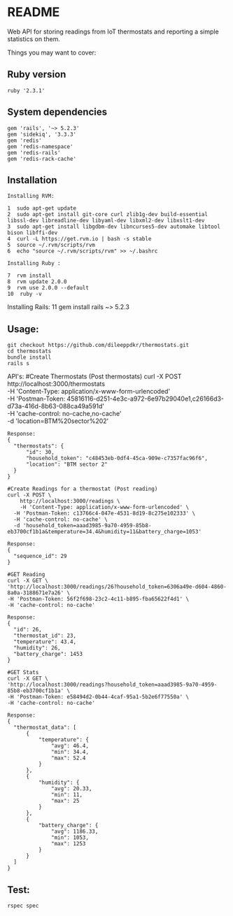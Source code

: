 # README

Web API for storing readings from IoT thermostats and reporting a simple statistics on them.

Things you may want to cover:

## Ruby version
	ruby '2.3.1'
## System dependencies
	gem 'rails', '~> 5.2.3' 
	gem 'sidekiq', '3.3.3'
	gem 'redis'
	gem 'redis-namespace'
	gem 'redis-rails'
	gem 'redis-rack-cache'
## Installation 
	Installing RVM:

    1  sudo apt-get update
    2  sudo apt-get install git-core curl zlib1g-dev build-essential libssl-dev libreadline-dev libyaml-dev libxml2-dev libxslt1-dev
    3  sudo apt-get install libgdbm-dev libncurses5-dev automake libtool bison libffi-dev
    4  curl -L https://get.rvm.io | bash -s stable
    5  source ~/.rvm/scripts/rvm
    6  echo "source ~/.rvm/scripts/rvm" >> ~/.bashrc

    Installing Ruby :

    7  rvm install
    8  rvm update 2.0.0
    9  rvm use 2.0.0 --default
    10  ruby -v

  Installing Rails:
	11  gem install rails ~> 5.2.3

## Usage:
	git checkout https://github.com/dileeppdkr/thermostats.git
	cd thermostats
	bundle install
	rails s
 API's:
	#Create Thermostats (Post thermostats)
	curl -X POST \
		http://localhost:3000/thermostats \
		-H 'Content-Type: application/x-www-form-urlencoded' \
		-H 'Postman-Token: 45816116-d251-4e3c-a972-6e97b29040e1,c26166d3-d73a-416d-8b63-088ca49a591d' \
		-H 'cache-control: no-cache,no-cache' \
		-d 'location=BTM%20sector%202'

	Response:
	{
	  "thermostats": {
	      "id": 30,
	      "household_token": "c48453eb-0df4-45ca-909e-c7357fac96f6",
	      "location": "BTM sector 2"
	  }
	}

	#Create Readings for a thermostat (Post reading)
	curl -X POST \
		http://localhost:3000/readings \
		-H 'Content-Type: application/x-www-form-urlencoded' \
	  -H 'Postman-Token: c13766c4-047e-4531-8d19-8c275e102333' \
	  -H 'cache-control: no-cache' \
	  -d 'household_token=aaad3985-9a70-4959-85b8-eb3700cf1b1a&temperature=34.4&humidity=11&battery_charge=1053'

	Response:
	{
	  "sequence_id": 29
	}

	#GET Reading 
	curl -X GET \
	'http://localhost:3000/readings/26?household_token=6306a49e-d604-4860-8a0a-3188671e7a26' \
	-H 'Postman-Token: 56f2f698-23c2-4c11-b895-fba65622f4d1' \
	-H 'cache-control: no-cache'

	Response:
	{
	  "id": 26,
	  "thermostat_id": 23,
	  "temperature": 43.4,
	  "humidity": 26,
	  "battery_charge": 1453
	}

	#GET Stats
	curl -X GET \
	'http://localhost:3000/readings?household_token=aaad3985-9a70-4959-85b8-eb3700cf1b1a' \
	-H 'Postman-Token: e58494d2-0b44-4caf-95a1-5b2e6f77550a' \
	-H 'cache-control: no-cache'

	Response:
	{
	  "thermostat_data": [
	      {
	          "temperature": {
	              "avg": 46.4,
	              "min": 34.4,
	              "max": 52.4
	          }
	      },
	      {
	          "humidity": {
	              "avg": 20.33,
	              "min": 11,
	              "max": 25
	          }
	      },
	      {
	          "battery_charge": {
	              "avg": 1186.33,
	              "min": 1053,
	              "max": 1253
	          }
	      }
	  ]
	}

 
## Test:
	rspec spec